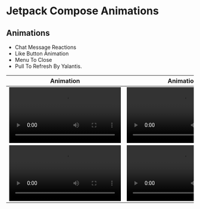 # Jetpack Compose Animations

## Animations

- Chat Message Reactions
- Like Button Animation
- Menu To Close
- Pull To Refresh By Yalantis.

| Animation            | Animation          |
|----------------	|------------------------------	|
| ![](https://github.com/mutualmobile/compose-animation-examples/blob/master/art/art1.mp4) | ![](https://github.com/mutualmobile/compose-animation-examples/blob/master/art/art2.mp4) |
| ![](https://github.com/mutualmobile/compose-animation-examples/blob/master/art/art3.mp4) | ![](https://github.com/mutualmobile/compose-animation-examples/blob/master/art/art4.mp4) |